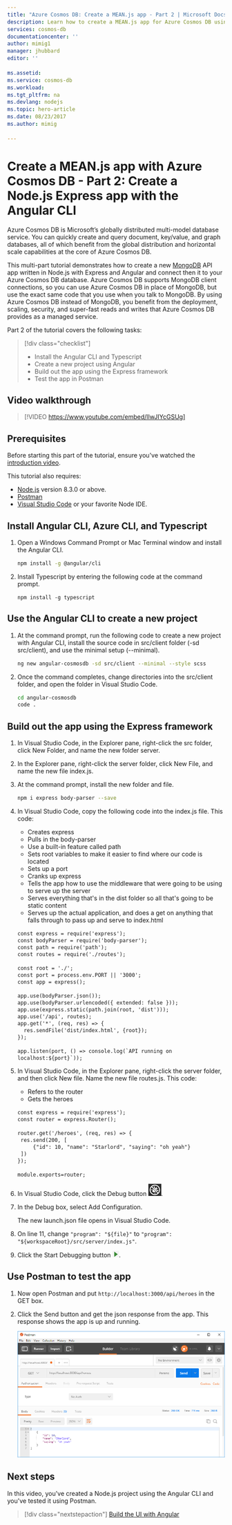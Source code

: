 ```yaml
---
title: "Azure Cosmos DB: Create a MEAN.js app - Part 2 | Microsoft Docs"
description: Learn how to create a MEAN.js app for Azure Cosmos DB using the exact same APIs you use for MongoDB. 
services: cosmos-db
documentationcenter: ''
author: mimig1
manager: jhubbard
editor: ''

ms.assetid: 
ms.service: cosmos-db
ms.workload: 
ms.tgt_pltfrm: na
ms.devlang: nodejs
ms.topic: hero-article
ms.date: 08/23/2017
ms.author: mimig

---
```

# Create a MEAN.js app with Azure Cosmos DB - Part 2: Create a Node.js Express app with the Angular CLI 

Azure Cosmos DB is Microsoft’s globally distributed multi-model database service. You can quickly create and query document, key/value, and graph databases, all of which benefit from the global distribution and horizontal scale capabilities at the core of Azure Cosmos DB. 

This multi-part tutorial demonstrates how to create a new [MongoDB](mongodb-introduction.md) API app written in Node.js with Express and Angular and connect then it to your Azure Cosmos DB database. Azure Cosmos DB supports MongoDB client connections, so you can use Azure Cosmos DB in place of MongoDB, but use the exact same code that you use when you talk to MongoDB. By using Azure Cosmos DB instead of MongoDB, you benefit from the deployment, scaling, security, and super-fast reads and writes that Azure Cosmos DB provides as a managed service. 

Part 2 of the tutorial covers the following tasks:

> [!div class="checklist"]
> * Install the Angular CLI and Typescript
> * Create a new project using Angular
> * Build out the app using the Express framework
> * Test the app in Postman

## Video walkthrough

> [!VIDEO https://www.youtube.com/embed/lIwJIYcGSUg]

## Prerequisites

Before starting this part of the tutorial, ensure you've watched the [introduction video](tutorial-develop-mongodb-nodejs.md).

This tutorial also requires: 
* [Node.js](https://nodejs.org/download/current/) version 8.3.0 or above.
* [Postman](https://www.getpostman.com/)
* [Visual Studio Code](https://code.visualstudio.com/) or your favorite Node IDE.

## Install Angular CLI, Azure CLI, and Typescript

1. Open a Windows Command Prompt or Mac Terminal window and install the Angular CLI.

    ```bash
    npm install -g @angular/cli
    ```

2. Install Typescript by entering the following code at the command prompt. 

    ```
    npm install -g typescript
    ```

## Use the Angular CLI to create a new project

1. At the command prompt, run the following code to create a new project with Angular CLI, install the source code in src/client folder (-sd src/client), and use the minimal setup (--minimal).

    ```bash
    ng new angular-cosmosdb -sd src/client --minimal --style scss
    ```

2. Once the command completes, change directories into the src/client folder, and open the folder in Visual Studio Code.

    ```bash
    cd angular-cosmosdb
    code .
    ```

## Build out the app using the Express framework

1. In Visual Studio Code, in the Explorer pane, right-click the src folder, click New Folder, and name the new folder server.
2. In the Explorer pane, right-click the server folder, click New File, and name the new file index.js.
3. At the command prompt, install the new folder and file.

    ```bash
    npm i express body-parser --save
    ```

4. In Visual Studio Code, copy the following code into the index.js file. This code:
    * Creates express
    * Pulls in the body-parser
    * Use a built-in feature called path
    * Sets root variables to make it easier to find where our code is located
    * Sets up a port
    * Cranks up express
    * Tells the app how to use the middleware that were going to be using to serve up the server
    * Serves everything that's in the dist folder so all that's going to be static content
    * Serves up the actual application, and does a get on anything that falls through to pass up and serve to index.html
    
    ```node
    const express = require('express');
    const bodyParser = require('body-parser');
    const path = require('path');
    const routes = require('./routes');

    const root = './';
    const port = process.env.PORT || '3000';
    const app = express();

    app.use(bodyParser.json());
    app.use(bodyParser.urlencoded({ extended: false }));
    app.use(express.static(path.join(root, 'dist')));
    app.use('/api', routes);
    app.get('*', (req, res) => {
      res.sendFile('dist/index.html', {root});
    });

    app.listen(port, () => console.log(`API running on localhost:${port}`));
    ```

5. In Visual Studio Code, in the Explorer pane, right-click the server folder, and then click New file. Name the new file routes.js. This code:
    * Refers to the router
    * Gets the heroes

    ```node
    const express = require('express');
    const router = express.Router();

    router.get('/heroes', (req, res) => {
     res.send(200, [
         {"id": 10, "name": "Starlord", "saying": "oh yeah"}
     ])
    });

    module.exports=router;
    ```

6. In Visual Studio Code, click the Debug button ![Debug icon in Visual Studio Code](./media/tutorial-develop-mongodb-nodejs-part2/debug-button.png).

7. In the Debug box, select Add Configuration. 

   The new launch.json file opens in Visual Studio Code.

8. On line 11, change `"program": "${file}"` to `"program": "${workspaceRoot}/src/server/index.js"`.

9. Click the Start Debugging button ![Debug icon in Visual Studio Code](./media/tutorial-develop-mongodb-nodejs-part2/start-debugging-button.png).

## Use Postman to test the app

1. Now open Postman and put `http://localhost:3000/api/heroes` in the GET box. 

2. Click the Send button and get the json response from the app. This response shows the app is up and running. 

    ![Postman showing the request and the response](./media/tutorial-develop-mongodb-nodejs-part2/azure-cosmos-db-postman.png)


## Next steps

In this video, you've created a Node.js project using the Angular CLI and you've tested it using Postman. 

> [!div class="nextstepaction"]
> [Build the UI with Angular](tutorial-develop-mongodb-nodejs-part3.md)
